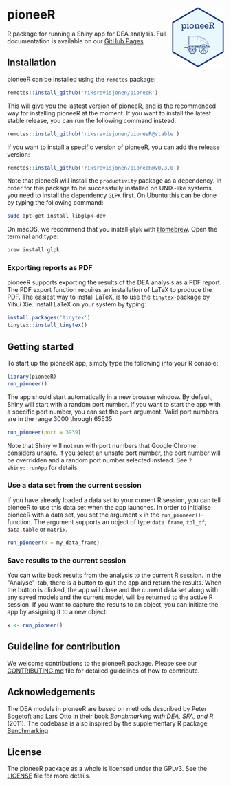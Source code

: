 # pioneeR <a href="https://riksrevisjonen.github.io/pioneeR/"><img src="man/figures/logo.png" align="right" height="139" /></a>

R package for running a Shiny app for DEA analysis. Full documentation is available on our [GitHub Pages](https://riksrevisjonen.github.io/pioneeR/).

## Installation

pioneeR can be installed using the `remotes` package:

```r
remotes::install_github('riksrevisjonen/pioneeR')
```

This will give you the lastest version of pioneeR, and is the recommended way for installing pioneeR at the moment. If you want to install the latest stable release, you can run the following command instead:

```r
remotes::install_github('riksrevisjonen/pioneeR@stable')
```

If you want to install a specific version of pioneeR, you can add the release version:

```r
remotes::install_github('riksrevisjonen/pioneeR@v0.3.0')
```

Note that pioneeR will install the `productivity` package as a dependency. In order for this package to be successfully installed on UNIX-like systems, you need to install the dependency `GLPK` first. On Ubuntu this can be done by typing the following command:

```sh
sudo apt-get install libglpk-dev
```

On macOS, we recommend that you install `glpk` with [Homebrew](https://brew.sh). Open the terminal and type:

```sh
brew install glpk
```

### Exporting reports as PDF

pioneeR supports exporting the results of the DEA analysis as a PDF report. The PDF export function requires an installation of LaTeX to produce the PDF. The easiest way to install LaTeX, is to use the [`tinytex`-package](https://yihui.name/tinytex/) by Yihui Xie. Install LaTeX on your system by typing:

```r
install.packages('tinytex')
tinytex::install_tinytex()
```

## Getting started

To start up the pioneeR app, simply type the following into your R console:

```r
library(pioneeR)
run_pioneer()
```

The app should start automatically in a new browser window. By default, Shiny will start with a random port number. If you want to start the app with a specific port number, you can set the `port` argument. Valid port numbers are in the range 3000 through 65535:

```r
run_pioneer(port = 3939)
```

Note that Shiny will not run with port numbers that Google Chrome considers unsafe. If you select an unsafe port number, the port number will be overridden and a random port number selected instead. See `?shiny::runApp` for details.

### Use a data set from the current session

If you have already loaded a data set to your current R session, you can tell pioneeR to use this data set when the app launches. In order to initialise pioneeR with a data set, you set the argument `x` in the `run_pioneer()`-function. The argument supports an object of type `data.frame`, `tbl_df`, `data.table` or `matrix`.

```r
run_pioneer(x = my_data_frame)
```

### Save results to the current session

You can write back results from the analysis to the current R session. In the "Analyse"-tab, there is a button to quit the app and return the results. When the button is clicked, the app will close and the current data set along with any saved models and the current model, will be returned to the active R session. If you want to capture the results to an object, you can initiate the app by assigning it to a new object:

```r
x <- run_pioneer()
```

## Guideline for contribution

We welcome contributions to the pioneeR package. Please see our [CONTRIBUTING.md](CONTRIBUTING.md) file for detailed guidelines of how to contribute.

## Acknowledgements
 
The DEA models in pioneeR are based on methods described by Peter Bogetoft and Lars Otto in their book *Benchmarking with DEA, SFA, and R* (2011). The codebase is also inspired by the supplementary R package [Benchmarking](https://CRAN.R-project.org/package=Benchmarking).

## License

The pioneeR package as a whole is licensed under the GPLv3. See the [LICENSE](LICENSE) file for more details.
